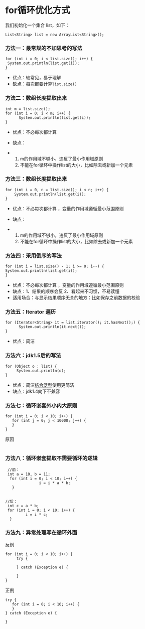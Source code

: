 # for循环优化方式

我们初始化一个集合 list，如下：

```
List<String> list = new ArrayList<String>();
```

### 方法一：最常规的不加思考的写法

```
for (int i = 0; i < list.size(); i++) {
 System.out.println(list.get(i));
}
```

- 优点：较常见，易于理解
- 缺点：每次都要计算`list.size()`

### 方法二：数组长度提取出来

```
int m = list.size();
for (int i = 0; i < m; i++) {
      System.out.println(list.get(i));
}
```

- 优点：不必每次都计算

- 缺点：

- 1. m的作用域不够小，违反了最小作用域原则
  2. 不能在for循环中操作list的大小，比如除去或新加一个元素

### 方法三：数组长度提取出来

```
for (int i = 0, n = list.size(); i < n; i++) {
    System.out.println(list.get(i));
}
```

- 优点：不必每次都计算 ，变量的作用域遵循最小范围原则

- 缺点：

- 1. m的作用域不够小，违反了最小作用域原则
  2. 不能在for循环中操作list的大小，比如除去或新加一个元素

### 方法四：采用倒序的写法

```
for (int i = list.size() - 1; i >= 0; i--) {
System.out.println(list.get(i));
}
```

- 优点：不必每次都计算 ，变量的作用域遵循最小范围原则
- 缺点：1、结果的顺序会反 2、看起来不习惯，不易读懂
- 适用场合：与显示结果顺序无关的地方：比如保存之前数据的校验

### 方法五：Iterator 遍历

```
for (Iterator<String> it = list.iterator(); it.hasNext();) {
      System.out.println(it.next());
}
```

- 优点：简洁

### 方法六：jdk1.5后的写法

```
for (Object o : list) {
     System.out.println(o);
}
```

- 优点：简洁[结合泛型](http://mp.weixin.qq.com/s?__biz=MzI4Njc5NjM1NQ==&mid=2247490546&idx=2&sn=aede21695ffcc58a41ebda03e63c8b8e&chksm=ebd624dedca1adc8a2122b273139201434b38064d5b4db01729468f104f7b0d97e31f7d099e1&scene=21#wechat_redirect)使用更简洁
- 缺点：jdk1.4向下不兼容



### 方法七：循环嵌套外小内大原则

```
for (int i = 0; i < 10; i++) {
   for (int j = 0; j < 10000; j++) {
   }
}
```

原因

![图片](data:image/gif;base64,iVBORw0KGgoAAAANSUhEUgAAAAEAAAABCAYAAAAfFcSJAAAADUlEQVQImWNgYGBgAAAABQABh6FO1AAAAABJRU5ErkJggg==)

### 方法八：循环嵌套提取不需要循环的逻辑

```
 //前：
 int a = 10, b = 11;
  for (int i = 0; i < 10; i++) {
               i = i * a * b;
   } 
 
 
//后：
 int c = a * b;
 for (int i = 0; i < 10; i++) {
         i = i * c;
  }
```

### 方法九：异常处理写在循环外面

反例

```
for (int i = 0; i < 10; i++) {
     try {
 
     } catch (Exception e) {
 
     }
}
```

正例

```
try {
   for (int i = 0; i < 10; i++) {
   }
} catch (Exception e) {
 
}
```

